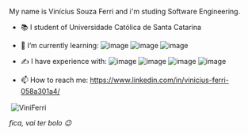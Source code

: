 My name is Vinícius Souza Ferri and i'm studing Software Engineering.
- 📚 I student of Universidade Católica de Santa Catarina
- 🌱 I’m currently learning: ![image](https://img.shields.io/badge/JavaScript-F7DF1E?style=for-the-badge&logo=javascript&logoColor=black
) ![image](https://img.shields.io/badge/PHP-777BB4?style=for-the-badge&logo=php&logoColor=white
) ![image](https://img.shields.io/badge/Unity-100000?style=for-the-badge&logo=unity&logoColor=white
) 
- ✍ I have experience with: ![image](https://img.shields.io/badge/HTML5-E34F26?style=for-the-badge&logo=html5&logoColor=white
) ![image](https://img.shields.io/badge/CSS3-1572B6?style=for-the-badge&logo=css3&logoColor=white
) ![image](https://img.shields.io/badge/C%2B%2B-00599C?style=for-the-badge&logo=c%2B%2B&logoColor=white
) ![image](https://img.shields.io/badge/Bootstrap-563D7C?style=for-the-badge&logo=bootstrap&logoColor=white
)

- 📫 How to reach me: https://www.linkedin.com/in/vinicius-ferri-058a301a4/

<p>&nbsp;<img align="center" src="https://github-readme-stats.vercel.app/api?username=vini-ferri&theme=dark&show_icons=true%22/%3E" alt="ViniFerri" /></p>

*fica, vai ter bolo 😉*
